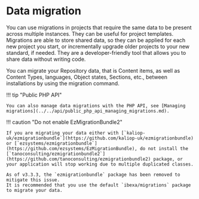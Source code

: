 # Data migration

You can use migrations in projects that require the same data to be present across multiple instances.
They can be useful for project templates. Migrations are able to store shared data, so they can be applied for each new project you start,
or incrementally upgrade older projects to your new standard, if needed.
They are a developer-friendly tool that allows you to share data without writing code.

You can migrate your Repository data, that is Content items, as well as Content Types, languages, Object states, Sections, etc.,
between installations by using the migration command.

!!! tip "Public PHP API"

    You can also manage data migrations with the PHP API, see [Managing migrations](../../api/public_php_api_managing_migrations.md).

!!! caution "Do not enable EzMigrationBundle2"

    If you are migrating your data either with [`kaliop-uk/ezmigrationbundle`](https://github.com/kaliop-uk/ezmigrationbundle) or [`ezsystems/ezmigrationbundle`](https://github.com/ezsystems/EzMigrationBundle), do not install the [`tanoconsulting/ezmigrationbundle2`](https://github.com/tanoconsulting/ezmigrationbundle2) package, or your application will stop working due to multiple duplicated classes.
    
    As of v3.3.3, the `ezmigrationbundle` package has been removed to mitigate this issue. 
    It is recommended that you use the default `ibexa/migrations` package to migrate your data.    
